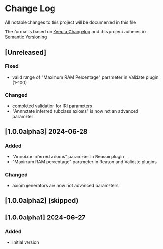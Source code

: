 # Change Log

All notable changes to this project will be documented in this file.

The format is based on [Keep a Changelog](http://keepachangelog.com/) and this project adheres to [Semantic Versioning](https://semver.org/)

## [Unreleased]

### Fixed

- valid range of "Maximum RAM Percentage" parameter in Validate plugin (1-100)

### Changed

- completed validation for IRI parameters
- "Annnotate inferred subclass axioms" is now not an advanced parameter

## [1.0.0alpha3] 2024-06-28

### Added

- "Annotate inferred axioms" parameter in Reason plugin
- "Maximum RAM percentage" parameter in Reason and Validate plugins

### Changed

- axiom generators are now not advanced parameters

## [1.0.0alpha2] (skipped)

## [1.0.0alpha1] 2024-06-27

### Added

- initial version

